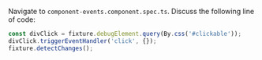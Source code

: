 Navigate to `component-events.component.spec.ts`. Discuss the following line of code:

```typescript
const divClick = fixture.debugElement.query(By.css('#clickable'));
divClick.triggerEventHandler('click', {});
fixture.detectChanges();
```